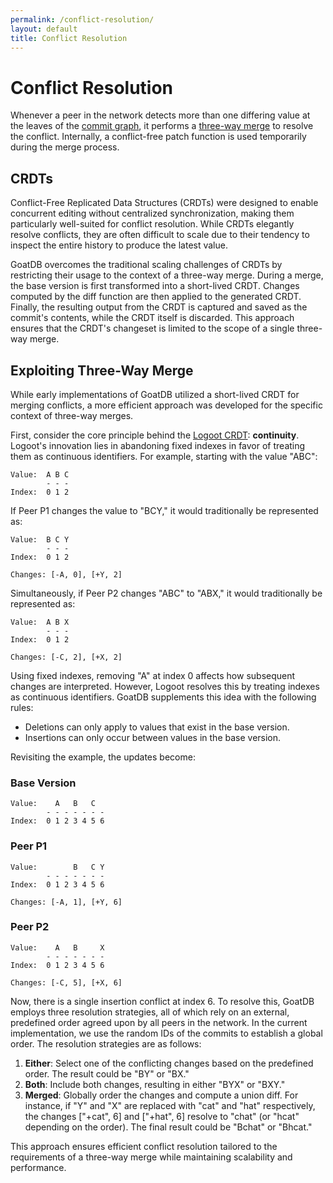 ```yaml
---
permalink: /conflict-resolution/
layout: default
title: Conflict Resolution
---
```


# Conflict Resolution

Whenever a peer in the network detects more than one differing value at the
leaves of the [commit graph](/commit-graph), it performs a
[three-way merge](https://en.wikipedia.org/wiki/Merge_(version_control)#Three-way_merge)
to resolve the conflict. Internally, a conflict-free patch function is used
temporarily during the merge process.

## CRDTs

Conflict-Free Replicated Data Structures (CRDTs) were designed to enable
concurrent editing without centralized synchronization, making them particularly
well-suited for conflict resolution. While CRDTs elegantly resolve conflicts,
they are often difficult to scale due to their tendency to inspect the entire
history to produce the latest value.

GoatDB overcomes the traditional scaling challenges of CRDTs by restricting
their usage to the context of a three-way merge. During a merge, the base
version is first transformed into a short-lived CRDT. Changes computed by the
diff function are then applied to the generated CRDT. Finally, the resulting
output from the CRDT is captured and saved as the commit's contents, while the
CRDT itself is discarded. This approach ensures that the CRDT's changeset is
limited to the scope of a single three-way merge.

## Exploiting Three-Way Merge

While early implementations of GoatDB utilized a short-lived CRDT for merging
conflicts, a more efficient approach was developed for the specific context of
three-way merges.

First, consider the core principle behind the
[Logoot CRDT](https://inria.hal.science/inria-00432368/document):
**continuity**. Logoot's innovation lies in abandoning fixed indexes in favor of
treating them as continuous identifiers. For example, starting with the value
"ABC":

```
Value:  A B C
        - - -
Index:  0 1 2
```

If Peer P1 changes the value to "BCY," it would traditionally be represented as:

```
Value:  B C Y
        - - -
Index:  0 1 2

Changes: [-A, 0], [+Y, 2]
```

Simultaneously, if Peer P2 changes "ABC" to "ABX," it would traditionally be
represented as:

```
Value:  A B X
        - - -
Index:  0 1 2

Changes: [-C, 2], [+X, 2]
```

Using fixed indexes, removing "A" at index 0 affects how subsequent changes are
interpreted. However, Logoot resolves this by treating indexes as continuous
identifiers. GoatDB supplements this idea with the following rules:

- Deletions can only apply to values that exist in the base version.
- Insertions can only occur between values in the base version.

Revisiting the example, the updates become:

### Base Version

```
Value:    A   B   C
        - - - - - - -
Index:  0 1 2 3 4 5 6
```

### Peer P1

```
Value:        B   C Y
        - - - - - - -
Index:  0 1 2 3 4 5 6

Changes: [-A, 1], [+Y, 6]
```

### Peer P2

```
Value:    A   B     X
        - - - - - - -
Index:  0 1 2 3 4 5 6

Changes: [-C, 5], [+X, 6]
```

Now, there is a single insertion conflict at index 6. To resolve this, GoatDB
employs three resolution strategies, all of which rely on an external,
predefined order agreed upon by all peers in the network. In the current
implementation, we use the random IDs of the commits to establish a global
order. The resolution strategies are as follows:

1. **Either**: Select one of the conflicting changes based on the predefined
   order. The result could be "BY" or "BX."
2. **Both**: Include both changes, resulting in either "BYX" or "BXY."
3. **Merged**: Globally order the changes and compute a union diff. For
   instance, if "Y" and "X" are replaced with "cat" and "hat" respectively, the
   changes ["+cat", 6] and ["+hat", 6] resolve to "chat" (or "hcat" depending on
   the order). The final result could be "Bchat" or "Bhcat."

This approach ensures efficient conflict resolution tailored to the requirements
of a three-way merge while maintaining scalability and performance.
